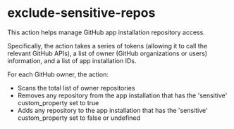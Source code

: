 # exclude-sensitive-repos

This action helps manage GitHub app installation repository access.

Specifically, the action takes a series of tokens (allowing it to call the relevant GitHub APIs), a list of owner (GitHub organizations or users) information, and a list of app installation IDs.

For each GitHub owner, the action:
* Scans the total list of owner repositories 
* Removes any repository from the app installation that has the 'sensitive' custom_property set to true
* Adds any repository to the app installation that has the 'sensitive' custom_property set to false or undefined